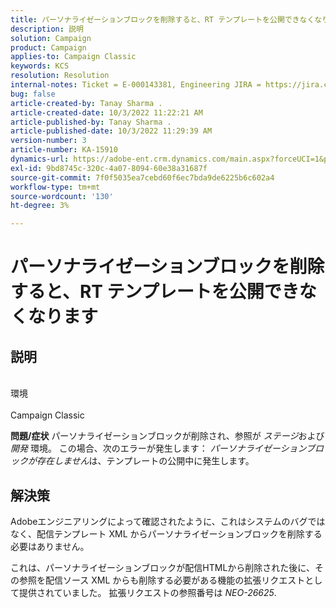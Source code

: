 ```yaml
---
title: パーソナライゼーションブロックを削除すると、RT テンプレートを公開できなくなります
description: 説明
solution: Campaign
product: Campaign
applies-to: Campaign Classic
keywords: KCS
resolution: Resolution
internal-notes: Ticket = E-000143381, Engineering JIRA = https://jira.corp.adobe.com/browse/NEO-26451 , Enhancement = https://jira.corp.adobe.com/browse/NEO-26451
bug: false
article-created-by: Tanay Sharma .
article-created-date: 10/3/2022 11:22:21 AM
article-published-by: Tanay Sharma .
article-published-date: 10/3/2022 11:29:39 AM
version-number: 3
article-number: KA-15910
dynamics-url: https://adobe-ent.crm.dynamics.com/main.aspx?forceUCI=1&pagetype=entityrecord&etn=knowledgearticle&id=d692f7a0-0d43-ed11-bba2-0022480868ff
exl-id: 9bd8745c-320c-4a07-8094-60e38a31687f
source-git-commit: 7f0f5035ea7cebd60f6ec7bda9de6225b6c602a4
workflow-type: tm+mt
source-wordcount: '130'
ht-degree: 3%

---
```


# パーソナライゼーションブロックを削除すると、RT テンプレートを公開できなくなります

## 説明

<br>環境<br><br>
Campaign Classic


<b>問題/症状</b>
パーソナライゼーションブロックが削除され、参照が *ステージ*&#x200B;および *開発* 環境。 この場合、次のエラーが発生します： *パーソナライゼーションブロックが存在しません*&#x200B;は、テンプレートの公開中に発生します。


## 解決策


Adobeエンジニアリングによって確認されたように、これはシステムのバグではなく、配信テンプレート XML からパーソナライゼーションブロックを削除する必要はありません。

これは、パーソナライゼーションブロックが配信HTMLから削除された後に、その参照を配信ソース XML からも削除する必要がある機能の拡張リクエストとして提供されていました。 拡張リクエストの参照番号は *NEO-26625*.
